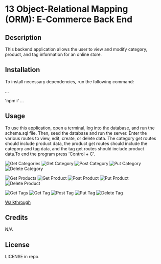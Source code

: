 # 13 Object-Relational Mapping (ORM): E-Commerce Back End

## Description

This backend application allows the user to view and modify category, product, and tag information for an online store.

## Installation

To install necessary dependencies, run the following command:

...

'npm i'
...

## Usage

To use this application, open a terminal, log into the database, and run the schema.sql file. Then, seed the database and run the server. Enter the various routes to view, edit, create, or delete data. The category get routes should include product data, the product get routes should include the category and tag data, and the tag get routes should include product data.To end the program press 'Control + C'.

![Get Categories](./images/getCategories.PNG)
![Get Category](./images/getCategory.PNG)
![Post Category](./images/postCategory.PNG)
![Put Category](./images/putCategory.PNG)
![Delete Category](./images/deleteCategory.PNG)

![Get Products](./images/getProducts.PNG)
![Get Product](./images/getProduct.PNG)
![Post Product](./images/postProduct.PNG)
![Put Product](./images/putProduct.PNG)
![Delete Product](./images/deleteProduct.PNG)

![Get Tags](./images/getTags.PNG)
![Get Tag](./images/getTag.PNG)
![Post Tag](./images/postTag.PNG)
![Put Tag](./images/putTag.PNG)
![Delete Tag](./images/deleteTag.PNG)

[Walkthrough](https://drive.google.com/file/d/1JQ9BoXuPeCFa7cO78yFstJtyRlQ7yXaK/view?usp=sharing)
## Credits

N/A

## License

LICENSE in repo.


